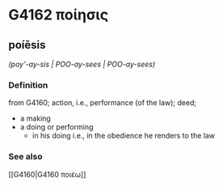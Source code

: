 # G4162 ποίησις

## poíēsis

_(poy'-ay-sis | POO-ay-sees | POO-ay-sees)_

### Definition

from G4160; action, i.e., performance (of the law); deed; 

- a making
- a doing or performing
  - in his doing i.e., in the obedience he renders to the law

### See also

[[G4160|G4160 ποιέω]]

